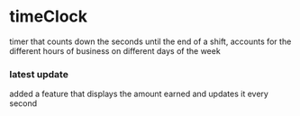 # timeClock
timer that counts down the seconds until the end of a shift, accounts for the different hours of business on different days of the week 

### latest update
added a feature that displays the amount earned and updates it every second
